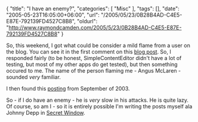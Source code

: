 {
	"title": "I have an enemy?",
	"categories": [
		"Misc"
	],
	"tags": [],
	"date": "2005-05-23T16:05:00+06:00",
	"url": "/2005/05/23/0B28B4AD-C4E5-E87E-792139FD4527C8B8",
	"oldurl": "http://www.raymondcamden.com/2005/5/23/0B28B4AD-C4E5-E87E-792139FD4527C8B8"
}

So, this weekend, I got what could be consider a mild flame from a user on the blog. You can see it in the first comment on this <a href="http://ray.camdenfamily.com/index.cfm?mode=entry&entry=05D6250C-FFD4-3933-0AF08B24BBA16B16">blog post</a>. So, I responded fairly (to be honest, SimpleContentEditor didn't have a lot of testing, but most of my other apps do get tested), but then something occured to me. The name of the person flaming me - Angus McLaren - sounded <i>very</i> familiar. 

I then found this <a href="http://www.camdenfamily.com/morpheus/blog/index.cfm?mode=entry&entry=395FE000-F222-7374-F662E94E23DA282F">posting</a> from September of 2003.

So - if I do have an enemy - he is <i>very</i> slow in his attacks. He is quite lazy. Of course, so am I - so it is entirely possible I'm writing the posts myself ala Johnny Depp in <a href="http://www.imdb.com/title/tt0363988/">Secret Window</a>.